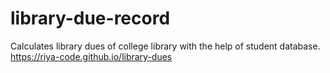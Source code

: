 # library-due-record
Calculates library dues of college library with the help of student database.
https://riya-code.github.io/library-dues
